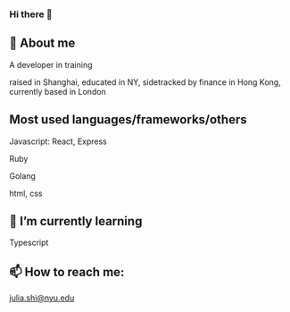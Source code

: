 ### Hi there 👋

## :speech_balloon: About me

A developer in training

raised in Shanghai, educated in NY, sidetracked by finance in Hong Kong, currently based in London

## Most used languages/frameworks/others
Javascript: React, Express

Ruby

Golang

html, css

## 🌱 I’m currently learning
Typescript

## 📫 How to reach me:
julia.shi@nyu.edu

